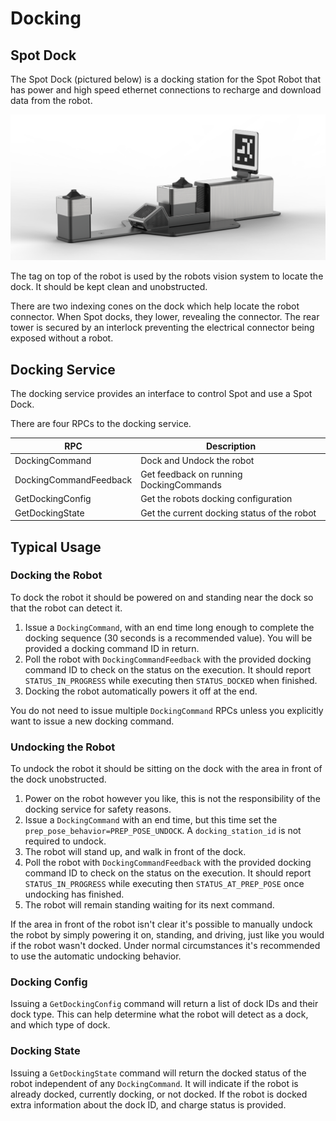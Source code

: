 <!--
Copyright (c) 2023 Boston Dynamics, Inc.  All rights reserved.

Downloading, reproducing, distributing or otherwise using the SDK Software
is subject to the terms and conditions of the Boston Dynamics Software
Development Kit License (20191101-BDSDK-SL).
-->

# Docking

## Spot Dock

The Spot Dock (pictured below) is a docking station for the Spot Robot that has power and high speed ethernet connections to recharge and download data from the robot.

![dock_rendering](images/dock_transparent_white.png)

The tag on top of the robot is used by the robots vision system to locate the dock. It should be kept clean and unobstructed.

There are two indexing cones on the dock which help locate the robot connector. When Spot docks, they lower, revealing the connector. The rear tower is secured by an interlock preventing the electrical connector being exposed without a robot.

## Docking Service

The docking service provides an interface to control Spot and use a Spot Dock.

There are four RPCs to the docking service.

| RPC                    | Description                                 |
| ---------------------- | ------------------------------------------- |
| DockingCommand         | Dock and Undock the robot                   |
| DockingCommandFeedback | Get feedback on running DockingCommands     |
| GetDockingConfig       | Get the robots docking configuration        |
| GetDockingState        | Get the current docking status of the robot |

## Typical Usage

### Docking the Robot

To dock the robot it should be powered on and standing near the dock so that the robot can detect it.

1. Issue a `DockingCommand`, with an end time long enough to complete the docking sequence (30 seconds is a recommended value). You will be provided a docking command ID in return.
2. Poll the robot with `DockingCommandFeedback` with the provided docking command ID to check on the status on the execution. It should report `STATUS_IN_PROGRESS` while executing then `STATUS_DOCKED` when finished.
3. Docking the robot automatically powers it off at the end.

You do not need to issue multiple `DockingCommand` RPCs unless you explicitly want to issue a new docking command.

### Undocking the Robot

To undock the robot it should be sitting on the dock with the area in front of the dock unobstructed.

1. Power on the robot however you like, this is not the responsibility of the docking service for safety reasons.
2. Issue a `DockingCommand` with an end time, but this time set the `prep_pose_behavior=PREP_POSE_UNDOCK`. A `docking_station_id` is not required to undock.
3. The robot will stand up, and walk in front of the dock.
4. Poll the robot with `DockingCommandFeedback` with the provided docking command ID to check on the status on the execution. It should report `STATUS_IN_PROGRESS` while executing then `STATUS_AT_PREP_POSE` once undocking has finished.
5. The robot will remain standing waiting for its next command.

If the area in front of the robot isn't clear it's possible to manually undock the robot by simply powering it on, standing, and driving, just like you would if the robot wasn't docked. Under normal circumstances it's recommended to use the automatic undocking behavior.

### Docking Config

Issuing a `GetDockingConfig` command will return a list of dock IDs and their dock type. This can help determine what the robot will detect as a dock, and which type of dock.

### Docking State

Issuing a `GetDockingState` command will return the docked status of the robot independent of any `DockingCommand`. It will indicate if the robot is already docked, currently docking, or not docked.
If the robot is docked extra information about the dock ID, and charge status is provided.
